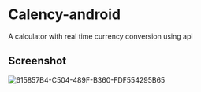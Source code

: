 # Calency-android

 A calculator with real time currency conversion using api

## Screenshot

![615857B4-C504-489F-B360-FDF554295B65](https://user-images.githubusercontent.com/30840527/63653851-04b99500-c790-11e9-866d-68bd7ee5e4ba.jpeg)
